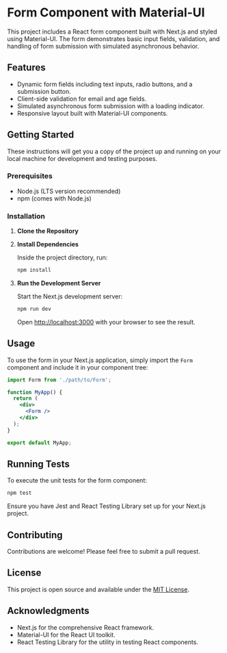 # Form Component with Material-UI

This project includes a React form component built with Next.js and styled using Material-UI. The form demonstrates basic input fields, validation, and handling of form submission with simulated asynchronous behavior.

## Features

- Dynamic form fields including text inputs, radio buttons, and a submission button.
- Client-side validation for email and age fields.
- Simulated asynchronous form submission with a loading indicator.
- Responsive layout built with Material-UI components.

## Getting Started

These instructions will get you a copy of the project up and running on your local machine for development and testing purposes.

### Prerequisites

- Node.js (LTS version recommended)
- npm (comes with Node.js)

### Installation

1. **Clone the Repository**

2. **Install Dependencies**

   Inside the project directory, run:

   ```sh
   npm install
   ```

3. **Run the Development Server**

   Start the Next.js development server:

   ```sh
   npm run dev
   ```

   Open [http://localhost:3000](http://localhost:3000) with your browser to see the result.

## Usage

To use the form in your Next.js application, simply import the `Form` component and include it in your component tree:

```jsx
import Form from './path/to/Form';

function MyApp() {
  return (
    <div>
      <Form />
    </div>
  );
}

export default MyApp;
```

## Running Tests

To execute the unit tests for the form component:

```sh
npm test
```

Ensure you have Jest and React Testing Library set up for your Next.js project.

## Contributing

Contributions are welcome! Please feel free to submit a pull request.

## License

This project is open source and available under the [MIT License](LICENSE).

## Acknowledgments

- Next.js for the comprehensive React framework.
- Material-UI for the React UI toolkit.
- React Testing Library for the utility in testing React components.